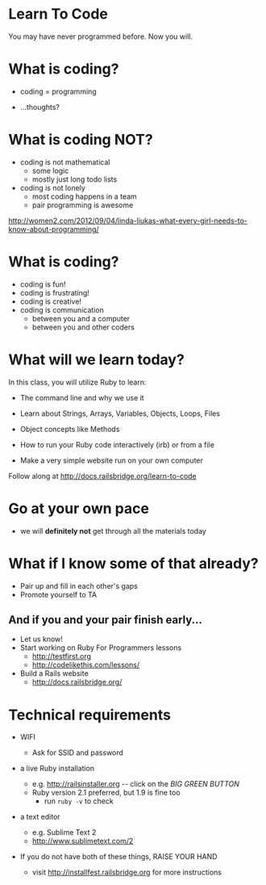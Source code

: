 <!-- next_step 'computers' -->

# Learn To Code

You may have never programmed before. Now you will.

# What is coding?

* coding = programming

* ...thoughts?

# What is coding NOT?

* coding is not mathematical
  * some logic
  * mostly just long todo lists
* coding is not lonely
  * most coding happens in a team
  * pair programming is awesome

<http://women2.com/2012/09/04/linda-liukas-what-every-girl-needs-to-know-about-programming/>

# What is coding?

* coding is fun!
* coding is frustrating!
* coding is creative!
* coding is communication
  * between you and a computer
  * between you and other coders

# What will we learn today?

In this class, you will utilize Ruby to learn:

*  The command line and why we use it
*  Learn about Strings, Arrays, Variables, Objects, Loops, Files
*  Object concepts like Methods

*  How to run your Ruby code interactively (irb) or from a file
*  Make a very simple website run on your own computer

Follow along at http://docs.railsbridge.org/learn-to-code

# Go at your own pace

* we will **definitely not** get through all the materials today

# What if I know some of that already?

* Pair up and fill in each other's gaps
* Promote yourself to TA

## And if you and your pair finish early...

* Let us know!
* Start working on Ruby For Programmers lessons
  * http://testfirst.org
  * http://codelikethis.com/lessons/
* Build a Rails website
  * http://docs.railsbridge.org/

# Technical requirements

* WIFI
  * Ask for SSID and password
* a live Ruby installation
  * e.g. http://railsinstaller.org -- click on the *BIG GREEN BUTTON*
  * Ruby version 2.1 preferred, but 1.9 is fine too
    * run `ruby -v` to check
* a text editor
  * e.g. Sublime Text 2
  * http://www.sublimetext.com/2

* If you do not have both of these things, RAISE YOUR HAND
  * visit http://installfest.railsbridge.org for more instructions



